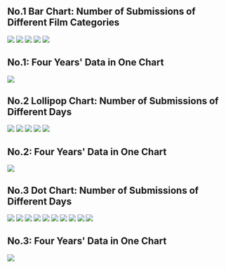 No.1 Bar Chart: Number of Submissions of Different Film Categories
------------------------------------------------------------------

![](AFFpic/unnamed-chunk-2-1.png)
![](AFF4%20pic/unnamed-chunk-2-2.png)
![](AFF4%20pic/unnamed-chunk-2-3.png)
![](AFF4%20pic/unnamed-chunk-2-4.png)
![](AFF4%20pic/unnamed-chunk-2-5.png)

No.1: Four Years' Data in One Chart
-----------------------------------

![](AFF4%20pic/unnamed-chunk-3-1.png)

No.2 Lollipop Chart: Number of Submissions of Different Days
------------------------------------------------------------

![](AFF4%20pic/unnamed-chunk-4-1.png)
![](AFF4%20pic/unnamed-chunk-4-2.png)
![](AFF4%20pic/unnamed-chunk-4-3.png)
![](AFF4%20pic/unnamed-chunk-4-4.png)
![](AFF4%20pic/unnamed-chunk-4-5.png)

No.2: Four Years' Data in One Chart
-----------------------------------

![](AFF4%20pic/unnamed-chunk-5-1.png)

No.3 Dot Chart: Number of Submissions of Different Days
-------------------------------------------------------

![](AFF4%20pic/unnamed-chunk-6-1.png)
![](AFF4%20pic/unnamed-chunk-6-2.png)
![](AFF4%20pic/unnamed-chunk-6-3.png)
![](AFF4%20pic/unnamed-chunk-6-4.png)
![](AFF4%20pic/unnamed-chunk-6-5.png)
![](AFF4%20pic/unnamed-chunk-6-1.png)
![](AFF4%20pic/unnamed-chunk-6-2.png)
![](AFF4%20pic/unnamed-chunk-6-3.png)
![](AFF4%20pic/unnamed-chunk-6-4.png)
![](AFF4%20pic/unnamed-chunk-6-5.png)

No.3: Four Years' Data in One Chart
-----------------------------------

![](AFF4%20pic/unnamed-chunk-7-1.png)
